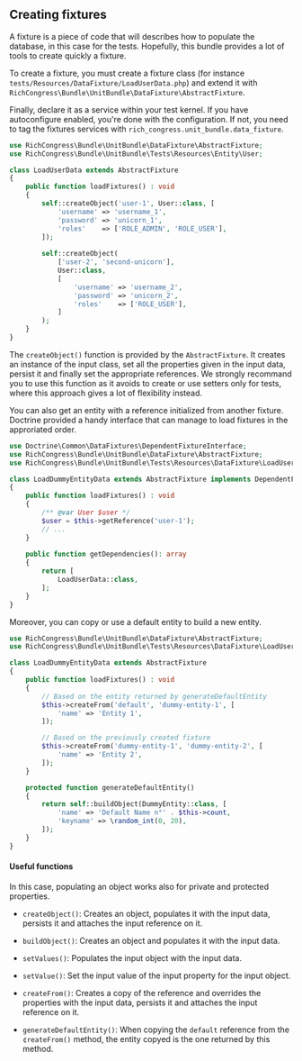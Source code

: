 ## Creating fixtures

A fixture is a piece of code that will describes how to populate the database, in this case for the tests. Hopefully, this bundle provides a lot of tools to create quickly a fixture.

To create a fixture, you must create a fixture class (for instance `tests/Resources/DataFixture/LoadUserData.php`) and extend it with `RichCongress\Bundle\UnitBundle\DataFixture\AbstractFixture`. 

Finally, declare it as a service within your test kernel. If you have autoconfigure enabled, you're done with the configuration. If not, you need to tag the fixtures services with `rich_congress.unit_bundle.data_fixture`.

```php
use RichCongress\Bundle\UnitBundle\DataFixture\AbstractFixture;
use RichCongress\Bundle\UnitBundle\Tests\Resources\Entity\User;

class LoadUserData extends AbstractFixture
{
    public function loadFixtures() : void
    {
        self::createObject('user-1', User::class, [
            'username' => 'username_1',
            'password' => 'unicorn_1',
            'roles'    => ['ROLE_ADMIN', 'ROLE_USER'],
        ]);
    
        self::createObject(
            ['user-2', 'second-unicorn'], 
            User::class, 
            [
                'username' => 'username_2',
                'password' => 'unicorn_2',
                'roles'    => ['ROLE_USER'],
            ]
        );
    }
}
```

The `createObject()` function is provided by the `AbstractFixture`. It creates an instance of the input class, set all the properties given in the input data, persist it and finally set the appropriate references. 
We strongly recommand you to use this function as it avoids to create or use setters only for tests, where this approach gives a lot of flexibility instead.

You can also get an entity with a reference initialized from another fixture. Doctrine provided a handy interface that can manage to load fixtures in the approriated order.

```php
use Doctrine\Common\DataFixtures\DependentFixtureInterface;
use RichCongress\Bundle\UnitBundle\DataFixture\AbstractFixture;
use RichCongress\Bundle\UnitBundle\Tests\Resources\DataFixture\LoadUserData;

class LoadDummyEntityData extends AbstractFixture implements DependentFixtureInterface
{
    public function loadFixtures() : void
    {
        /** @var User $user */
        $user = $this->getReference('user-1');
        // ...
    }
    
    public function getDependencies(): array
    {
        return [
            LoadUserData::class,
        ];       
    }
}
```

Moreover, you can copy or use a default entity to build a new entity.

```php
use RichCongress\Bundle\UnitBundle\DataFixture\AbstractFixture;
use RichCongress\Bundle\UnitBundle\Tests\Resources\DataFixture\LoadUserData;

class LoadDummyEntityData extends AbstractFixture
{
    public function loadFixtures() : void 
    {
        // Based on the entity returned by generateDefaultEntity
        $this->createFrom('default', 'dummy-entity-1', [
            'name' => 'Entity 1',
        ]);

        // Based on the previously created fixture
        $this->createFrom('dummy-entity-1', 'dummy-entity-2', [
            'name' => 'Entity 2',
        ]);
    }

    protected function generateDefaultEntity()
    {
        return self::buildObject(DummyEntity::class, [
            'name' => 'Default Name n°' . $this->count,
            'keyname' => \random_int(0, 20),
        ]);
    }
}
```

#### Useful functions

In this case, populating an object works also for private and protected properties.

- `createObject()`: Creates an object, populates it with the input data, persists it and attaches the input reference on it.

- `buildObject()`: Creates an object and populates it with the input data.

- `setValues()`: Populates the input object with the input data.

- `setValue()`: Set the input value of the input property for the input object.

- `createFrom()`: Creates a copy of the reference and overrides the properties with the input data, persists it and attaches the input reference on it.

- `generateDefaultEntity()`: When copying the `default` reference from the `¢reateFrom()` method, the entity copyed is the one returned by this method.